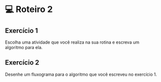 # 💻 Roteiro 2

## Exercício 1

Escolha uma atividade que você realiza na sua rotina e escreva um algoritmo para ela.

## Exercício 2

Desenhe um fluxograma para o algoritmo que você escreveu no exercício 1.

